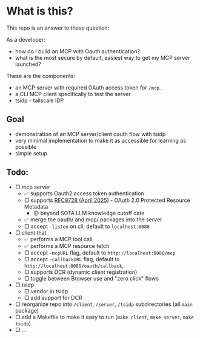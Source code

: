 # What is this?

This repo is an answer to these question:

As a developer:

- how do I build an MCP with Oauth authentication?
- what is the most secure by default, easiest way to get my MCP server launched?

These are the components:

- an MCP server with required OAuth access token for `/mcp`.
- a CLI MCP client specifically to test the server
- tsidp - tailscale IDP

## Goal

- demonstration of an MCP server/client oauth flow with tsidp
- very minimal implementation to make it as accessible for learning as possible
- simple setup

## Todo:

- ▢ mcp server
  - ✅ supports Oauth2 access token authentication
  - ▢ supports [RFC9728 (April 2025)](https://www.rfc-editor.org/rfc/rfc9728.html) - OAuth 2.0 Protected Resource Metadata
    - 🙃 beyond SOTA LLM knowledge cutoff date
  - ✅ merge the oauth/ and mcp/ packages into the server
  - ▢ accept `-listen` on cli, default to `localhost:8080`
- ▢ client that
  - ✅ performs a MCP tool call
  - ✅ performs a MCP resource fetch
  - ▢ accept `-mcpURL` flag, default to `http://localhost:8080/mcp`
  - ▢ accept `-callbackURL` flag, default to `http://localhost:8085/oauth/callback`,
  - ▢ supports DCR (dynamic client registration)
  - ▢ toggle between Browser use and "zero click" flows
- ▢ tsidp
  - ▢ vendor in tsidp
  - ▢ add support for DCR
- ▢ reorganize repo into `/client`, `/server`, `/tsidp` subdirectories (all `main` package)
- ▢ add a Makefile to make it easy to run (`make client`, `make server`, `make tsidp`)
- ▢ ...
